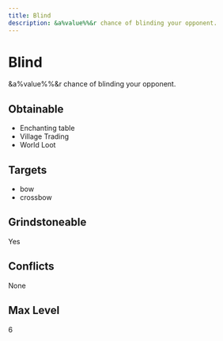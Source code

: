 ```yaml
---
title: Blind
description: &a%value%%&r chance of blinding your opponent.
---
```

# Blind
&a%value%%&r chance of blinding your opponent.
## Obtainable
- Enchanting table
- Village Trading
- World Loot
## Targets
- bow
 - crossbow
## Grindstoneable
Yes
## Conflicts
None
## Max Level
6
